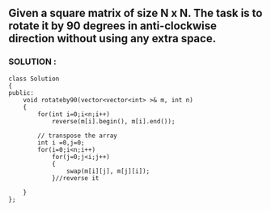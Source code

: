 ## Given a square matrix of size N x N. The task is to rotate it by 90 degrees in anti-clockwise direction without using any extra space. 

### SOLUTION : 

```
class Solution
{   
public:     
    void rotateby90(vector<vector<int> >& m, int n) 
    { 
        for(int i=0;i<n;i++)
            reverse(m[i].begin(), m[i].end());
        
        // transpose the array
        int i =0,j=0;
        for(i=0;i<n;i++)
            for(j=0;j<i;j++)
            {
                swap(m[i][j], m[j][i]);
            }//reverse it   
   
    }
};
```
